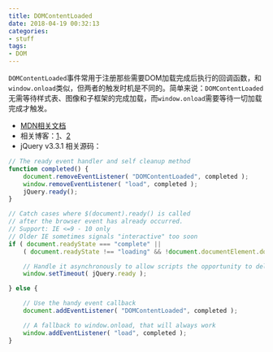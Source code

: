 ```yaml
---
title: DOMContentLoaded
date: 2018-04-19 00:32:13
categories:
- stuff
tags:
- DOM
---
```


`DOMContentLoaded`事件常用于注册那些需要DOM加载完成后执行的回调函数，和`window.onload`类似，但两者的触发时机是不同的。简单来说：`DOMContentLoaded`无需等待样式表、图像和子框架的完成加载，而`window.onload`需要等待一切加载完成才触发。

- [MDN相关文档](https://developer.mozilla.org/zh-CN/docs/Web/Events/DOMContentLoaded)
- 相关博客：[1](http://www.cnblogs.com/hh54188/archive/2013/03/01/2939426.html)、[2](http://www.alloyteam.com/2014/03/effect-js-css-and-img-event-of-domcontentloaded/)
- jQuery v3.3.1 相关源码：
```javascript
// The ready event handler and self cleanup method
function completed() {
	document.removeEventListener( "DOMContentLoaded", completed );
	window.removeEventListener( "load", completed );
	jQuery.ready();
}

// Catch cases where $(document).ready() is called
// after the browser event has already occurred.
// Support: IE <=9 - 10 only
// Older IE sometimes signals "interactive" too soon
if ( document.readyState === "complete" ||
	( document.readyState !== "loading" && !document.documentElement.doScroll ) ) {

	// Handle it asynchronously to allow scripts the opportunity to delay ready
	window.setTimeout( jQuery.ready );

} else {

	// Use the handy event callback
	document.addEventListener( "DOMContentLoaded", completed );

	// A fallback to window.onload, that will always work
	window.addEventListener( "load", completed );
}
```